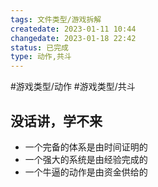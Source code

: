 ```yaml
---
tags: 文件类型/游戏拆解 
createdate: 2023-01-11 10:44
changedate: 2023-01-18 22:42
status: 已完成
type: 动作,共斗
---
```

#游戏类型/动作 #游戏类型/共斗
## 没话讲，学不来
* 一个完备的体系是由时间证明的
* 一个强大的系统是由经验完成的
* 一个牛逼的动作是由资金供给的